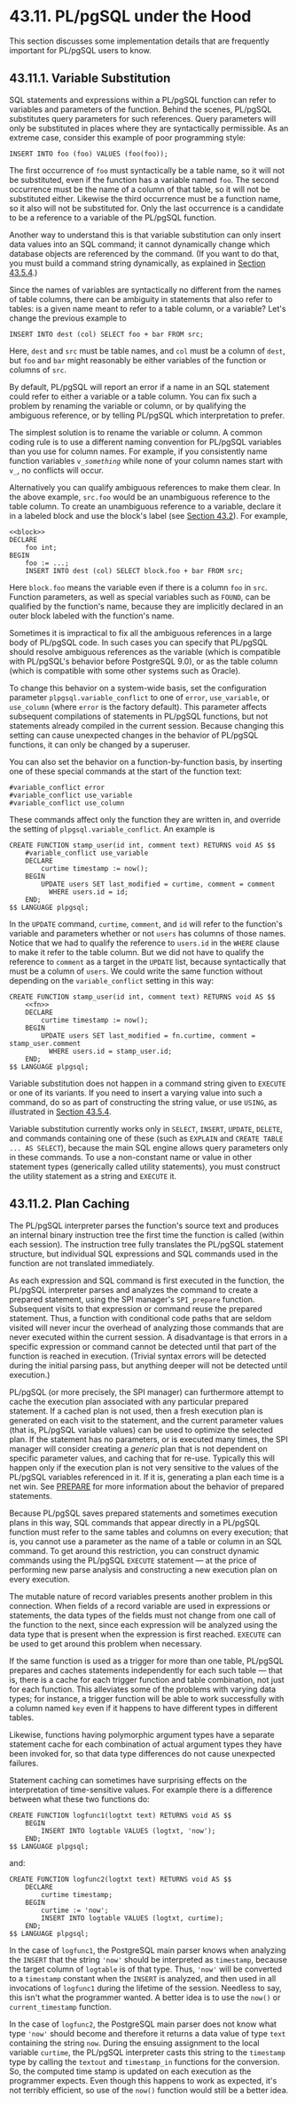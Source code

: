 # 43.11. PL/pgSQL under the Hood

This section discusses some implementation details that are frequently important for PL/pgSQL users to know.

## 43.11.1. Variable Substitution

SQL statements and expressions within a PL/pgSQL function can refer to variables and parameters of the function. Behind the scenes, PL/pgSQL substitutes query parameters for such references. Query parameters will only be substituted in places where they are syntactically permissible. As an extreme case, consider this example of poor programming style:

```
INSERT INTO foo (foo) VALUES (foo(foo));
```

The first occurrence of `foo` must syntactically be a table name, so it will not be substituted, even if the function has a variable named `foo`. The second occurrence must be the name of a column of that table, so it will not be substituted either. Likewise the third occurrence must be a function name, so it also will not be substituted for. Only the last occurrence is a candidate to be a reference to a variable of the PL/pgSQL function.

Another way to understand this is that variable substitution can only insert data values into an SQL command; it cannot dynamically change which database objects are referenced by the command. (If you want to do that, you must build a command string dynamically, as explained in [Section 43.5.4](https://www.postgresql.org/docs/current/plpgsql-statements.html#PLPGSQL-STATEMENTS-EXECUTING-DYN).)

Since the names of variables are syntactically no different from the names of table columns, there can be ambiguity in statements that also refer to tables: is a given name meant to refer to a table column, or a variable? Let's change the previous example to

```
INSERT INTO dest (col) SELECT foo + bar FROM src;
```

Here, `dest` and `src` must be table names, and `col` must be a column of `dest`, but `foo` and `bar` might reasonably be either variables of the function or columns of `src`.

By default, PL/pgSQL will report an error if a name in an SQL statement could refer to either a variable or a table column. You can fix such a problem by renaming the variable or column, or by qualifying the ambiguous reference, or by telling PL/pgSQL which interpretation to prefer.

The simplest solution is to rename the variable or column. A common coding rule is to use a different naming convention for PL/pgSQL variables than you use for column names. For example, if you consistently name function variables `v_`_`something`_ while none of your column names start with `v_`, no conflicts will occur.

Alternatively you can qualify ambiguous references to make them clear. In the above example, `src.foo` would be an unambiguous reference to the table column. To create an unambiguous reference to a variable, declare it in a labeled block and use the block's label (see [Section 43.2](https://www.postgresql.org/docs/current/plpgsql-structure.html)). For example,

```
<<block>>
DECLARE
    foo int;
BEGIN
    foo := ...;
    INSERT INTO dest (col) SELECT block.foo + bar FROM src;
```

Here `block.foo` means the variable even if there is a column `foo` in `src`. Function parameters, as well as special variables such as `FOUND`, can be qualified by the function's name, because they are implicitly declared in an outer block labeled with the function's name.

Sometimes it is impractical to fix all the ambiguous references in a large body of PL/pgSQL code. In such cases you can specify that PL/pgSQL should resolve ambiguous references as the variable (which is compatible with PL/pgSQL's behavior before PostgreSQL 9.0), or as the table column (which is compatible with some other systems such as Oracle).

To change this behavior on a system-wide basis, set the configuration parameter `plpgsql.variable_conflict` to one of `error`, `use_variable`, or `use_column` (where `error` is the factory default). This parameter affects subsequent compilations of statements in PL/pgSQL functions, but not statements already compiled in the current session. Because changing this setting can cause unexpected changes in the behavior of PL/pgSQL functions, it can only be changed by a superuser.

You can also set the behavior on a function-by-function basis, by inserting one of these special commands at the start of the function text:

```
#variable_conflict error
#variable_conflict use_variable
#variable_conflict use_column
```

These commands affect only the function they are written in, and override the setting of `plpgsql.variable_conflict`. An example is

```
CREATE FUNCTION stamp_user(id int, comment text) RETURNS void AS $$
    #variable_conflict use_variable
    DECLARE
        curtime timestamp := now();
    BEGIN
        UPDATE users SET last_modified = curtime, comment = comment
          WHERE users.id = id;
    END;
$$ LANGUAGE plpgsql;
```

In the `UPDATE` command, `curtime`, `comment`, and `id` will refer to the function's variable and parameters whether or not `users` has columns of those names. Notice that we had to qualify the reference to `users.id` in the `WHERE` clause to make it refer to the table column. But we did not have to qualify the reference to `comment` as a target in the `UPDATE` list, because syntactically that must be a column of `users`. We could write the same function without depending on the `variable_conflict` setting in this way:

```
CREATE FUNCTION stamp_user(id int, comment text) RETURNS void AS $$
    <<fn>>
    DECLARE
        curtime timestamp := now();
    BEGIN
        UPDATE users SET last_modified = fn.curtime, comment = stamp_user.comment
          WHERE users.id = stamp_user.id;
    END;
$$ LANGUAGE plpgsql;
```

Variable substitution does not happen in a command string given to `EXECUTE` or one of its variants. If you need to insert a varying value into such a command, do so as part of constructing the string value, or use `USING`, as illustrated in [Section 43.5.4](https://www.postgresql.org/docs/current/plpgsql-statements.html#PLPGSQL-STATEMENTS-EXECUTING-DYN).

Variable substitution currently works only in `SELECT`, `INSERT`, `UPDATE`, `DELETE`, and commands containing one of these (such as `EXPLAIN` and `CREATE TABLE ... AS SELECT`), because the main SQL engine allows query parameters only in these commands. To use a non-constant name or value in other statement types (generically called utility statements), you must construct the utility statement as a string and `EXECUTE` it.

## 43.11.2. Plan Caching

The PL/pgSQL interpreter parses the function's source text and produces an internal binary instruction tree the first time the function is called (within each session). The instruction tree fully translates the PL/pgSQL statement structure, but individual SQL expressions and SQL commands used in the function are not translated immediately.

As each expression and SQL command is first executed in the function, the PL/pgSQL interpreter parses and analyzes the command to create a prepared statement, using the SPI manager's `SPI_prepare` function. Subsequent visits to that expression or command reuse the prepared statement. Thus, a function with conditional code paths that are seldom visited will never incur the overhead of analyzing those commands that are never executed within the current session. A disadvantage is that errors in a specific expression or command cannot be detected until that part of the function is reached in execution. (Trivial syntax errors will be detected during the initial parsing pass, but anything deeper will not be detected until execution.)

PL/pgSQL (or more precisely, the SPI manager) can furthermore attempt to cache the execution plan associated with any particular prepared statement. If a cached plan is not used, then a fresh execution plan is generated on each visit to the statement, and the current parameter values (that is, PL/pgSQL variable values) can be used to optimize the selected plan. If the statement has no parameters, or is executed many times, the SPI manager will consider creating a _generic_ plan that is not dependent on specific parameter values, and caching that for re-use. Typically this will happen only if the execution plan is not very sensitive to the values of the PL/pgSQL variables referenced in it. If it is, generating a plan each time is a net win. See [PREPARE](https://www.postgresql.org/docs/current/sql-prepare.html) for more information about the behavior of prepared statements.

Because PL/pgSQL saves prepared statements and sometimes execution plans in this way, SQL commands that appear directly in a PL/pgSQL function must refer to the same tables and columns on every execution; that is, you cannot use a parameter as the name of a table or column in an SQL command. To get around this restriction, you can construct dynamic commands using the PL/pgSQL `EXECUTE` statement — at the price of performing new parse analysis and constructing a new execution plan on every execution.

The mutable nature of record variables presents another problem in this connection. When fields of a record variable are used in expressions or statements, the data types of the fields must not change from one call of the function to the next, since each expression will be analyzed using the data type that is present when the expression is first reached. `EXECUTE` can be used to get around this problem when necessary.

If the same function is used as a trigger for more than one table, PL/pgSQL prepares and caches statements independently for each such table — that is, there is a cache for each trigger function and table combination, not just for each function. This alleviates some of the problems with varying data types; for instance, a trigger function will be able to work successfully with a column named `key` even if it happens to have different types in different tables.

Likewise, functions having polymorphic argument types have a separate statement cache for each combination of actual argument types they have been invoked for, so that data type differences do not cause unexpected failures.

Statement caching can sometimes have surprising effects on the interpretation of time-sensitive values. For example there is a difference between what these two functions do:

```
CREATE FUNCTION logfunc1(logtxt text) RETURNS void AS $$
    BEGIN
        INSERT INTO logtable VALUES (logtxt, 'now');
    END;
$$ LANGUAGE plpgsql;
```

and:

```
CREATE FUNCTION logfunc2(logtxt text) RETURNS void AS $$
    DECLARE
        curtime timestamp;
    BEGIN
        curtime := 'now';
        INSERT INTO logtable VALUES (logtxt, curtime);
    END;
$$ LANGUAGE plpgsql;
```

In the case of `logfunc1`, the PostgreSQL main parser knows when analyzing the `INSERT` that the string `'now'` should be interpreted as `timestamp`, because the target column of `logtable` is of that type. Thus, `'now'` will be converted to a `timestamp` constant when the `INSERT` is analyzed, and then used in all invocations of `logfunc1` during the lifetime of the session. Needless to say, this isn't what the programmer wanted. A better idea is to use the `now()` or `current_timestamp` function.

In the case of `logfunc2`, the PostgreSQL main parser does not know what type `'now'` should become and therefore it returns a data value of type `text` containing the string `now`. During the ensuing assignment to the local variable `curtime`, the PL/pgSQL interpreter casts this string to the `timestamp` type by calling the `textout` and `timestamp_in` functions for the conversion. So, the computed time stamp is updated on each execution as the programmer expects. Even though this happens to work as expected, it's not terribly efficient, so use of the `now()` function would still be a better idea.
